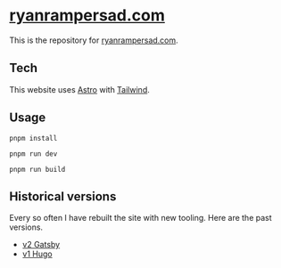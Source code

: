 # [ryanrampersad.com](https://ryanrampersad.com/?gh)

This is the repository for [ryanrampersad.com](https://ryanrampersad.com/?gh).

## Tech

This website uses [Astro](https://astro.build/) with [Tailwind](https://tailwindcss.com/).

## Usage

```
pnpm install

pnpm run dev

pnpm run build
```

## Historical versions

Every so often I have rebuilt the site with new tooling. Here are the past versions.

* [v2 Gatsby](https://github.com/ryanmr/ryanrampersad.com/tree/v2-gatsby)
* [v1 Hugo](https://github.com/ryanmr/ryanrampersad.com/tree/v1-hugo)